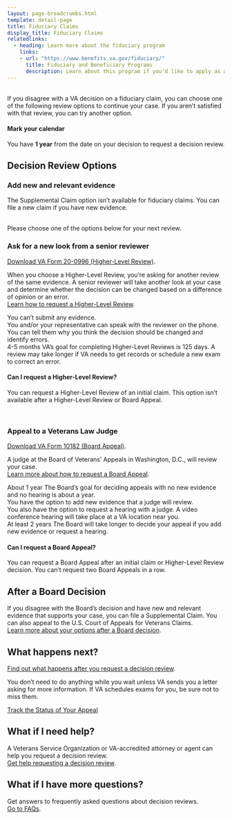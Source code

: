 ```yaml
---
layout: page-breadcrumbs.html
template: detail-page
title: Fiduciary Claims
display_title: Fiduciary Claims
relatedlinks:
  - heading: Learn more about the fiduciary program
    links:
    - url: "https://www.benefits.va.gov/fiduciary/"
      title: Fiduciary and Beneficiary Programs
      description: Learn about this program if you’d like to apply as a fiduciary for a family member or friend.
---
```

<br>
<div itemprop="description" class="va-introtext">
If you disagree with a VA decision on a fiduciary claim, you can choose one of the following review options to continue your case. If you aren’t satisfied with that review, you can try another option.
</div>

<div class="usa-alert usa-alert-info">
  <div class="usa-alert-body">
    <h4 class="usa-alert-heading">
      Mark your calendar 
    </h4>
    <p class="usa-alert-text">
      You have <b>1 year</b> from the date on your decision to request a decision review.
      <br>
    </p>
  </div>
</div>

## Decision Review Options

### Add new and relevant evidence	

The Supplemental Claim option isn’t available for fiduciary claims. You can file a new claim if you have new evidence. 	
<br>

Please choose one of the options below for your next review.

### Ask for a new look from a senior reviewer

[Download VA Form 20-0996 (Higher-Level Review)](/decision-reviews/forms/higher-level-review-20-0996.pdf).

When you choose a Higher-Level Review, you’re asking for another review of the same evidence. A senior reviewer will take another look at your case and determine whether the decision can be changed based on a difference of opinion or an error. 
<br>
[Learn how to request a Higher-Level Review](/decision-reviews/higher-level-review/).
<br>
<div class ="vads-u-display--flex vads-u-margin-y--1">
  <div class="vads-u-flex--auto">
    <span class="heading-level-3 vads-u-margin-right--1p5"><i class="fas fa-ban"></i></span>
  </div>
  <div class="vads-u-flex--1">  
     You can’t submit any evidence.
  </div>
</div>      
<div class ="vads-u-display--flex vads-u-margin-y--1">
  <div class="vads-u-flex--auto">
    <span class="heading-level-3 vads-u-margin-right--1p5"><i class="fas fa-phone"></i></span>
  </div>
  <div class="vads-u-flex--1">
  You and/or your representative can speak with the reviewer on the phone. You can tell them why you think the decision should be changed and identify errors.
  </div>
</div>  

<div class="card information">
  <span class="number"><span class="heading-level-3"><i class="far fa-clock vads-u-margin-right--1p5"></i>4-5 months</span></span>
  <span class="description">VA’s goal for completing Higher-Level Reviews is 125 days. A review may take longer if VA needs to get records or schedule a new exam to correct an error.</span>
</div>

#### Can I request a Higher-Level Review?

You can request a Higher-Level Review of an initial claim. This option isn’t available after a Higher-Level Review or Board Appeal.

<br>

### Appeal to a Veterans Law Judge

[Download VA Form 10182 (Board Appeal)](/decision-reviews/forms/board-appeal-10182.pdf).
<br>

A judge at the Board of Veterans’ Appeals in Washington, D.C., will review your case. 
<br>
[Learn more about how to request a Board Appeal](/decision-reviews/board-appeal/).

<div class="card information">
  <span class="number"><span class="heading-level-3 "><i class="far fa-clock vads-u-margin-right--1p5"></i>About 1 year</span></span>
  <span class="description">The Board’s goal for deciding appeals with no new evidence and no hearing is about a year.</span>
</div>

<div class ="vads-u-display--flex vads-u-margin-y--1">
  <div class="vads-u-flex--auto">
    <span class="heading-level-3 vads-u-margin-right--1p5"><i class="far fa-copy"></i></span>
  </div>
  <div class="vads-u-flex--1">  
     You have the option to add new evidence that a judge will review.
  </div>   
</div>
<div class ="vads-u-display--flex vads-u-margin-y--1">    
  <div class="vads-u-flex--auto">
    <span class="heading-level-3 vads-u-margin-right--1p5"><i class="fas fa-user"></i></span>
  </div>
  <div class="vads-u-flex--1"> 
    You also have the option to request a hearing with a judge. A video conference hearing will take place at a VA location near you.
  </div>
</div>  

<div class="card information">
  <span class="number"><span class="heading-level-3"><i class="far fa-clock vads-u-margin-right--1p5"></i>At least 2 years</span></span>
  <span class="description">The Board will take longer to decide your appeal if you add new evidence or request a hearing.</span>
</div>

#### Can I request a Board Appeal?

You can request a Board Appeal after an initial claim or Higher-Level Review decision. You can’t request two Board Appeals in a row.

## After a Board Decision

If you disagree with the Board’s decision and have new and relevant evidence that supports your case, you can file a Supplemental Claim. You can also appeal to the U.S. Court of Appeals for Veterans Claims. 
<br>
[Learn more about your options after a Board decision](/decision-reviews/board-appeal/after-board-appeal-decision/).

## What happens next?

[Find out what happens after you request a decision review](/decision-reviews/after-you-request-review/). 

You don’t need to do anything while you wait unless VA sends you a letter asking for more information. If VA schedules exams for you, be sure not to miss them.

<a href="#" class="usa-button-primary">Track the Status of Your Appeal</a>

## What if I need help?

A Veterans Service Organization or VA-accredited attorney or agent can help you request a decision review. 
<br>
[Get help requesting a decision review](/decision-reviews/get-help-with-review-request/).

## What if I have more questions?
Get answers to frequently asked questions about decision reviews.
<br>
[Go to FAQs](/decision-reviews/faq/).

